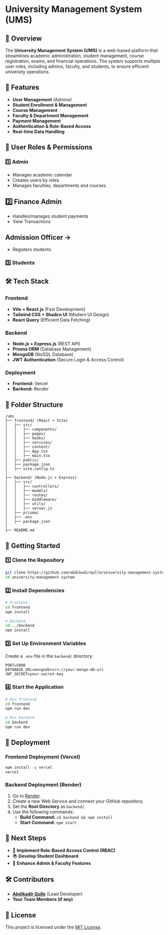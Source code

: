 # University Management System (UMS)

## 🚀 Overview

The **University Management System (UMS)** is a web-based platform that streamlines academic administration, student management, course registration, exams, and financial operations. The system supports multiple user roles, including admins, faculty, and students, to ensure efficient university operations.

## 📌 Features

- **User Management** (Admins)
- **Student Enrollment & Management**
- **Course  Management**
- **Faculty & Department Management**
- **Payment Management**
- **Authentication & Role-Based Access**
- **Real-time Data Handling**

## 👥 User Roles & Permissions

### 1️⃣ **Admin**

- Manages academic calendar
- Creates users by roles
- Manages faculties, departments and courses

## 2️⃣ **Finance Admin** 

- Handles/manages student payments
- View Transactions


## **Admission Officer** → 

- Registers students
  

### 3️⃣ **Students**




## 🛠 Tech Stack

### **Frontend**

- **Vite + React.js** (Fast Development)
- **Tailwind CSS + Shadcn UI** (Modern UI Design)
- **React Query** (Efficient Data Fetching)

### **Backend**

- **Node.js + Express.js** (REST API)
- **Prisma ORM** (Database Management)
- **MongoDB** (NoSQL Database)
- **JWT Authentication** (Secure Login & Access Control)

### **Deployment**

- **Frontend:** Vercel
- **Backend:** Render

## 📂 Folder Structure

```
/ums
├── frontend/ (React + Vite)
│   ├── src/
│   │   ├── components/
│   │   ├── pages/
│   │   ├── hooks/
│   │   ├── services/
│   │   ├── context/
│   │   ├── App.tsx
│   │   ├── main.tsx
│   ├── public/
│   ├── package.json
│   ├── vite.config.ts
│
├── backend/ (Node.js + Express)
│   ├── src/
│   │   ├── controllers/
│   │   ├── models/
│   │   ├── routes/
│   │   ├── middleware/
│   │   ├── utils/
│   │   ├── server.js
│   ├── prisma/
│   ├── .env
│   ├── package.json
│
├── README.md
```

## 🚀 Getting Started

### **1️⃣ Clone the Repository**

```sh
git clone https://github.com/abdikadirqulle/university-management-system.git
cd university-management-system
```

### **2️⃣ Install Dependencies**

```sh
# Frontend
cd frontend
npm install

# Backend
cd ../backend
npm install
```

### **3️⃣ Set Up Environment Variables**

Create a `.env` file in the `backend/` directory:

```env
PORT=5000
DATABASE_URL=mongodb+srv://your-mongo-db-url
JWT_SECRET=your-secret-key
```

### **4️⃣ Start the Application**

```sh
# Run frontend
cd frontend
npm run dev

# Run backend
cd backend
npm run dev
```

## 🚀 Deployment

### **Frontend Deployment (Vercel)**

```sh
npm install -g vercel
vercel
```

### **Backend Deployment (Render)**

1. Go to [Render](https://render.com/).
2. Create a new Web Service and connect your GitHub repository.
3. Set the **Root Directory** as `backend/`.
4. Use the following commands:
   - **Build Command:** `cd backend && npm install`
   - **Start Command:** `npm start`

## 📌 Next Steps

- 🔐 **Implement Role-Based Access Control (RBAC)**
- 📚 **Develop Student Dashboard**
- 🏫 **Enhance Admin & Faculty Features**

## 🛠 Contributors

- **[Abdikadir Qulle](https://github.com/abdikadirqulle)** (Lead Developer)
- **Your Team Members (if any)**

## 📜 License

This project is licensed under the [MIT License](LICENSE).
